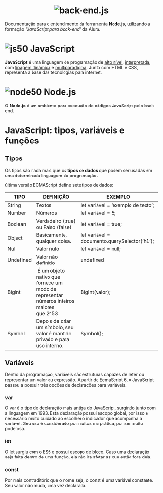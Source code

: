 <h1 align="center">
  <img src="https://i.ibb.co/2PK5CWd/JSBack-End.png" alt="back-end.js">
</h1>

Documentação para o entendimento da ferramenta **Node.js**, utilizando a formação _"JavaScript para back-end"_ da Alura.

# ![js50](https://user-images.githubusercontent.com/106445418/181271387-358960f0-a87b-4a7f-bd19-39f36deac11f.png) JavaScript
**JavaScript** é uma linguagem de programação de [alto nível](https://github.com/felipemadu13/Alura_JavaScript_Back_End/blob/ad6b300ce71c89492671876dfe1156989de5300a/alto_nivel.md), [interpretada](https://github.com/felipemadu13/Alura_JavaScript_Back_End/blob/dc89de7426c8ede4bf988eac1b3f26b48819441d/interpretada.md), com [tipagem dinâmica](https://github.com/felipemadu13/Alura_JavaScript_Back_End/blob/c10e44f7c1e049e3784f0f5fdcfe9795e0be6a56/tipagem.md) e [multiparadigma](https://github.com/felipemadu13/Alura_JavaScript_Back_End/blob/c195a07b668a299afe279dace7d42338068669c5/multiparadigma.md). Junto com HTML e CSS, representa a base das tecnologias para internet.
 
# ![node50](https://user-images.githubusercontent.com/106445418/181272395-b4ca04e1-bb01-427b-ad38-dfb92a4ebe05.png) Node.js
O **Node.js** é um ambiente para execução de códigos JavaScript pelo back-end.


# JavaScript: tipos, variáveis e funções #

## Tipos ##
Os tipos são nada mais que os **tipos de dados** que podem ser usadas em uma determinada linguagem de programação.

 última versão ECMAScript define sete tipos de dados:
 
 | TIPO | DEFINIÇÃO | EXEMPLO |
| --- | --- | --- |
| String | Textos | let variável = ‘exemplo de texto’; |
| Number | Números | let variável = 5; |
| Boolean | Verdadeiro (true) ou Falso (false) | let variável = true; |
| Object | Basicamente, qualquer coisa. | let variável = documento.querySelector(’h1’); |
| Null | Valor nulo | let variável = null; |
| Undefined | Valor não definido | undefined |
| BigInt |  É um objeto nativo que fornece um modo de representar números inteiros maiores que 2^53 | BigInt(valor); |
| Symbol | Depois de criar um símbolo, seu valor é mantido privado e para uso interno. | Symbol(); |

## Variáveis ##

Dentro da programação, variáveis são estruturas capazes de reter ou representar um valor ou expressão.  A partir do EcmaScript 6, o JavaScript passou a possuir três opções de declarações para variáveis.

### var ###
O var é o tipo de declaração mais antiga do JavaScript, surgindo junto com a linguagem em 1993. Esta declaração possui escopo global, por isso é necessário muito cuidado ao escolher o indicador que acompanha a variável. Seu uso é considerado por muitos má prática, por ser muito poderosa.

### let ###
O let surgiu com o ES6 e possui escopo de bloco. Caso uma declaração seja feita dentro de uma função, ela não ira afetar as que estão fora dela.

### const ###
Por mais contraditório que o nome seja, o const é uma variável constante. Seu valor não muda, uma vez declarada.


